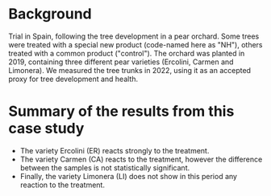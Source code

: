 # Background

Trial in Spain, following the tree development in a pear orchard. Some trees were treated with a special new product (code-named here as "NH"), others treated with a common product
("control"). The orchard was planted in 2019, containing three different pear varieties (Ercolini, Carmen and Limonera). We measured the tree trunks in 2022, using it as an accepted proxy for
tree development and health.

# Summary of the results from this case study

- The variety Ercolini (ER) reacts strongly to the treatment.
- The variety Carmen (CA) reacts to the treatment, however the difference between the samples is not statistically significant.
- Finally, the variety Limonera (LI) does not show in this period any reaction to the treatment.

